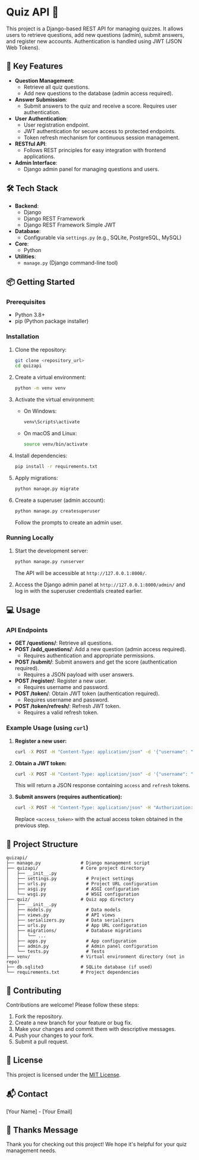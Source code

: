 # Quiz API 🚀

This project is a Django-based REST API for managing quizzes. It allows users to retrieve questions, add new questions (admin), submit answers, and register new accounts. Authentication is handled using JWT (JSON Web Tokens).

## 🚀 Key Features

- **Question Management**:
    - Retrieve all quiz questions.
    - Add new questions to the database (admin access required).
- **Answer Submission**:
    - Submit answers to the quiz and receive a score. Requires user authentication.
- **User Authentication**:
    - User registration endpoint.
    - JWT authentication for secure access to protected endpoints.
    - Token refresh mechanism for continuous session management.
- **RESTful API**:
    - Follows REST principles for easy integration with frontend applications.
- **Admin Interface**:
    - Django admin panel for managing questions and users.

## 🛠️ Tech Stack

- **Backend**:
    - Django
    - Django REST Framework
    - Django REST Framework Simple JWT
- **Database**:
    - Configurable via `settings.py` (e.g., SQLite, PostgreSQL, MySQL)
- **Core**:
    - Python
- **Utilities**:
    - `manage.py` (Django command-line tool)

## 📦 Getting Started

### Prerequisites

- Python 3.8+
- pip (Python package installer)

### Installation

1.  Clone the repository:

    ```bash
    git clone <repository_url>
    cd quizapi
    ```

2.  Create a virtual environment:

    ```bash
    python -m venv venv
    ```

3.  Activate the virtual environment:

    - On Windows:

        ```bash
        venv\Scripts\activate
        ```

    - On macOS and Linux:

        ```bash
        source venv/bin/activate
        ```

4.  Install dependencies:

    ```bash
    pip install -r requirements.txt
    ```

5.  Apply migrations:

    ```bash
    python manage.py migrate
    ```

6.  Create a superuser (admin account):

    ```bash
    python manage.py createsuperuser
    ```

    Follow the prompts to create an admin user.

### Running Locally

1.  Start the development server:

    ```bash
    python manage.py runserver
    ```

    The API will be accessible at `http://127.0.0.1:8000/`.

2.  Access the Django admin panel at `http://127.0.0.1:8000/admin/` and log in with the superuser credentials created earlier.

## 💻 Usage

### API Endpoints

-   **GET /questions/**: Retrieve all questions.
-   **POST /add_questions/**: Add a new question (admin access required).
    -   Requires authentication and appropriate permissions.
-   **POST /submit/**: Submit answers and get the score (authentication required).
    -   Requires a JSON payload with user answers.
-   **POST /register/**: Register a new user.
    -   Requires username and password.
-   **POST /token/**: Obtain JWT token (authentication required).
    -   Requires username and password.
-   **POST /token/refresh/**: Refresh JWT token.
    -   Requires a valid refresh token.

### Example Usage (using `curl`)

1.  **Register a new user:**

    ```bash
    curl -X POST -H "Content-Type: application/json" -d '{"username": "testuser", "password": "testpassword"}' http://127.0.0.1:8000/register/
    ```

2.  **Obtain a JWT token:**

    ```bash
    curl -X POST -H "Content-Type: application/json" -d '{"username": "testuser", "password": "testpassword"}' http://127.0.0.1:8000/token/
    ```

    This will return a JSON response containing `access` and `refresh` tokens.

3.  **Submit answers (requires authentication):**

    ```bash
    curl -X POST -H "Content-Type: application/json" -H "Authorization: Bearer <access_token>" -d '[{"question_id": 1, "answer": "a"}, {"question_id": 2, "answer": "b"}]' http://127.0.0.1:8000/submit/
    ```

    Replace `<access_token>` with the actual access token obtained in the previous step.

## 📂 Project Structure

```
quizapi/
├── manage.py               # Django management script
├── quizapi/                # Core project directory
│   ├── __init__.py
│   ├── settings.py           # Project settings
│   ├── urls.py               # Project URL configuration
│   ├── asgi.py               # ASGI configuration
│   └── wsgi.py               # WSGI configuration
├── quiz/                   # Quiz app directory
│   ├── __init__.py
│   ├── models.py             # Data models
│   ├── views.py              # API views
│   ├── serializers.py        # Data serializers
│   ├── urls.py               # App URL configuration
│   ├── migrations/           # Database migrations
│   │   └── ...
│   ├── apps.py               # App configuration
│   ├── admin.py              # Admin panel configuration
│   └── tests.py              # Tests
├── venv/                   # Virtual environment directory (not in repo)
├── db.sqlite3              # SQLite database (if used)
└── requirements.txt        # Project dependencies
```


## 🤝 Contributing

Contributions are welcome! Please follow these steps:

1.  Fork the repository.
2.  Create a new branch for your feature or bug fix.
3.  Make your changes and commit them with descriptive messages.
4.  Push your changes to your fork.
5.  Submit a pull request.

## 📝 License

This project is licensed under the [MIT License](LICENSE).

## 📬 Contact

[Your Name] - [Your Email]

## 💖 Thanks Message

Thank you for checking out this project! We hope it's helpful for your quiz management needs.


